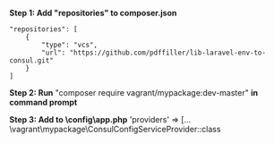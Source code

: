**Step 1: Add "repositories" to composer.json**
	
	"repositories": [
        {
			"type": "vcs",
            "url": "https://github.com/pdffiller/lib-laravel-env-to-consul.git"
        }
    ]

**Step 2: Run** "composer require vagrant/mypackage:dev-master" **in command prompt**

**Step 3: Add to \config\app.php** 'providers' => [... \vagrant\mypackage\ConsulConfigServiceProvider::class